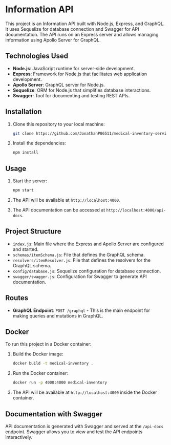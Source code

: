 # Information API

This project is an Information API built with Node.js, Express, and GraphQL. It uses Sequelize for database connection and Swagger for API documentation. The API runs on an Express server and allows managing information using Apollo Server for GraphQL.

## Technologies Used

- **Node.js**: JavaScript runtime for server-side development.
- **Express**: Framework for Node.js that facilitates web application development.
- **Apollo Server**: GraphQL server for Node.js.
- **Sequelize**: ORM for Node.js that simplifies database interactions.
- **Swagger**: Tool for documenting and testing REST APIs.

## Installation

1. Clone this repository to your local machine:
    ```bash
    git clone https://github.com/JonathanP06511/medical-inventory-service.git
    ```

2. Install the dependencies:
    ```bash
    npm install
    ```

## Usage

1. Start the server:
    ```bash
    npm start
    ```

2. The API will be available at `http://localhost:4000`.

3. The API documentation can be accessed at `http://localhost:4000/api-docs`.

## Project Structure

- `index.js`: Main file where the Express and Apollo Server are configured and started.
- `schemas/itemSchema.js`: File that defines the GraphQL schema.
- `resolvers/itemResolver.js`: File that defines the resolvers for the GraphQL schema.
- `config/database.js`: Sequelize configuration for database connection.
- `swagger/swagger.js`: Configuration for Swagger to generate API documentation.

## Routes

- **GraphQL Endpoint**: `POST /graphql` - This is the main endpoint for making queries and mutations in GraphQL.

## Docker

To run this project in a Docker container:

1. Build the Docker image:
    ```bash
    docker build -t medical-inventory .
    ```

2. Run the Docker container:
    ```bash
    docker run -p 4000:4000 medical-inventory
    ```

3. The API will be available at `http://localhost:4000` inside the Docker container.

## Documentation with Swagger

API documentation is generated with Swagger and served at the `/api-docs` endpoint. Swagger allows you to view and test the API endpoints interactively.
